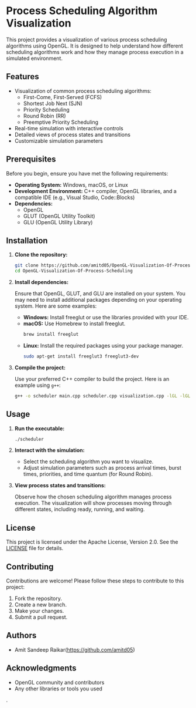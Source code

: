 
# Process Scheduling Algorithm Visualization

This project provides a visualization of various process scheduling algorithms using OpenGL. It is designed to help understand how different scheduling algorithms work and how they manage process execution in a simulated environment.

## Features

- Visualization of common process scheduling algorithms:
  - First-Come, First-Served (FCFS)
  - Shortest Job Next (SJN)
  - Priority Scheduling
  - Round Robin (RR)
  - Preemptive Priority Scheduling
- Real-time simulation with interactive controls
- Detailed views of process states and transitions
- Customizable simulation parameters

## Prerequisites

Before you begin, ensure you have met the following requirements:

- **Operating System:** Windows, macOS, or Linux
- **Development Environment:** C++ compiler, OpenGL libraries, and a compatible IDE (e.g., Visual Studio, Code::Blocks)
- **Dependencies:** 
  - OpenGL
  - GLUT (OpenGL Utility Toolkit)
  - GLU (OpenGL Utility Library)

## Installation

1. **Clone the repository:**

    ```sh
    git clone https://github.com/amitd05/OpenGL-Visualization-Of-Process-Scheduling.git
    cd OpenGL-Visualization-Of-Process-Scheduling
    ```

2. **Install dependencies:**

   Ensure that OpenGL, GLUT, and GLU are installed on your system. You may need to install additional packages depending on your operating system. Here are some examples:

   - **Windows:** Install freeglut or use the libraries provided with your IDE.
   - **macOS:** Use Homebrew to install freeglut.
     ```sh
     brew install freeglut
     ```
   - **Linux:** Install the required packages using your package manager.
     ```sh
     sudo apt-get install freeglut3 freeglut3-dev
     ```

3. **Compile the project:**

   Use your preferred C++ compiler to build the project. Here is an example using `g++`:
   
   ```sh
   g++ -o scheduler main.cpp scheduler.cpp visualization.cpp -lGL -lGLU -lglut
   ```

## Usage

1. **Run the executable:**

    ```sh
    ./scheduler
    ```

2. **Interact with the simulation:**

   - Select the scheduling algorithm you want to visualize.
   - Adjust simulation parameters such as process arrival times, burst times, priorities, and time quantum (for Round Robin).

3. **View process states and transitions:**

   Observe how the chosen scheduling algorithm manages process execution. The visualization will show processes moving through different states, including ready, running, and waiting.

## License

This project is licensed under the Apache License, Version 2.0. See the [LICENSE](LICENSE) file for details.

## Contributing

Contributions are welcome! Please follow these steps to contribute to this project:

1. Fork the repository.
2. Create a new branch.
3. Make your changes.
4. Submit a pull request.

## Authors

- Amit Sandeep Raikar(https://github.com/amitd05)

## Acknowledgments

- OpenGL community and contributors
- Any other libraries or tools you used



.
